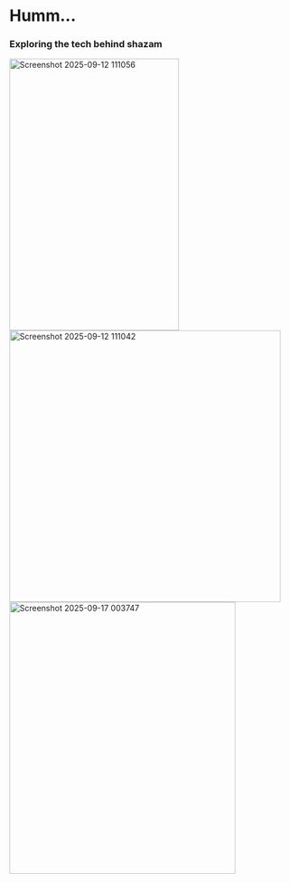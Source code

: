 # Humm...
### Exploring the tech behind shazam
<img width="300" height="480" alt="Screenshot 2025-09-12 111056" src="https://github.com/user-attachments/assets/59bdad87-2195-49b3-a2d9-5758b7ee9609" /> <img width="480" height="480" alt="Screenshot 2025-09-12 111042" src="https://github.com/user-attachments/assets/872858a3-9eef-412a-8d65-048852bc0198" /><img width="400" height="480" alt="Screenshot 2025-09-17 003747" src="https://github.com/user-attachments/assets/bbf7df25-f0fd-4e4a-b9a3-48d85eeb2a9f" />
